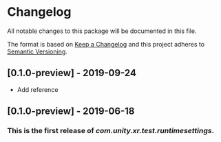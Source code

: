 # Changelog
All notable changes to this package will be documented in this file.

The format is based on [Keep a Changelog](http://keepachangelog.com/en/1.0.0/)
and this project adheres to [Semantic Versioning](http://semver.org/spec/v2.0.0.html).

## [0.1.0-preview] - 2019-09-24

- Add reference

## [0.1.0-preview] - 2019-06-18

### This is the first release of *com.unity.xr.test.runtimesettings*.


